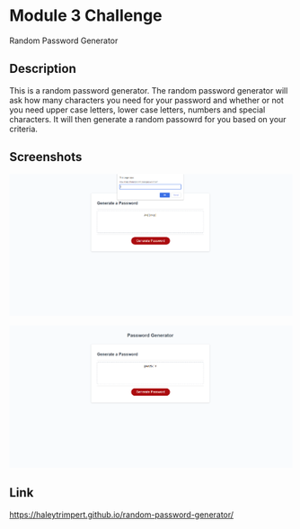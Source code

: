 # Module 3 Challenge
Random Password Generator

## Description

This is a random password generator. The random password generator will ask how many characters you need for your password and whether or not you need upper case letters, lower case letters, numbers and special characters. It will then generate a random passowrd for you based on your criteria.

## Screenshots

![Picture 1](./Assets/Screenshot-1.png)

![Picture 2](./Assets/Screenshot-2.png)


## Link
https://haleytrimpert.github.io/random-password-generator/
